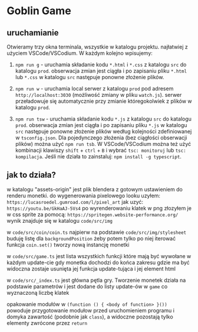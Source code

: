 # Goblin Game

## uruchamianie

Otwieramy trzy okna terminala, wszystkie w katalogu projektu. najłatwiej z użyciem VSCode/VSCodium. W każdym kolejno wpisujemy:

1. ```npm run g``` - uruchamia składanie kodu ```*.html``` i ```*.css``` z katalogu ```src``` do katalogu ```prod```. obserwacja zmian jest ciągła i po zapisaniu pliku ```*.html``` lub ```*.css``` w katalogu ```src``` następuje ponowne złożenie plików.

2. ```npm run w``` - uruchamia local serwer z katalogu ```prod``` pod adresem ```http://localhost:3030``` (możliwość zmiany w pliku ```watch.js```). serwer przeładowuje się automatycznie przy zmianie któregokolwiek z plików w katalogu ```prod```.

3. ```npm run tsw``` - uruchamia składanie kodu ```*.js``` z katalogu ```src``` do katalogu ```prod```. obserwacja zmian jest ciągła i po zapisaniu pliku ```*.js``` w katalogu ```src``` następuje ponowne złożenie plików według kolejności zdefiniowanej w ```tsconfig.json```. Dla pojedynczego złożenia (bez ciągłości obserwacji plików) można użyć ```npm run tsb```. W VSCode/VSCodium można też użyć kombinacji klawiszy ```shift``` + ```ctrl``` + ```B``` i wybrać  ```tsc: monitoruj``` lub ```tsc: kompilacja```. Jeśli nie działa to zainstaluj: ```npm install -g typescript```.

## jak to działa?

w katalogu "assets-origin" jest plik blendera z gotowym ustawieniem do renderu monetki.
do wygenerowania pixelowego looku uzyłem: ```https://lucasroedel.gumroad.com/l/pixel_art```
jak uzyć: ```https://youtu.be/GkHaAJ-5Vs4```
po wyrenderowaniu klatek w png złozyłem je w css sprite za pomocą: ```https://spritegen.website-performance.org/```
wynik znajduje się w katalogu ```code/src/img```

w ```code/src/coin/coin.ts``` najpierw na podstawie ```code/src/img/stylesheet``` buduję listę dla ```backgroundPosition``` żeby potem tylko po niej iterować
funkcja ```coin.set()``` tworzy nową instancję monetki

w ```code/src/game.ts``` jest lista wszystkich funkcji które mają być wywołane w każdym update-cie
gdy monetka dochodzi do końca zakresu gdzie ma być widoczna zostaje usunięta jej funkcja update-tująca i jej element html

w ```code/src/_index.ts``` jest główna pętla gry. Tworzenie monetek działa na podstawie parametrów i jest dodane do listy update-ów w ```game``` co wyznaczoną liczbę klatek

opakowanie modułów w ```(function () { <body of function> }())``` powoduje przygotowanie modułow przed uruchomieniem programu i domyka zawartość (podobnie jak ```class```), a widoczne pozostają tylko elementy zwrócone przez ```return```